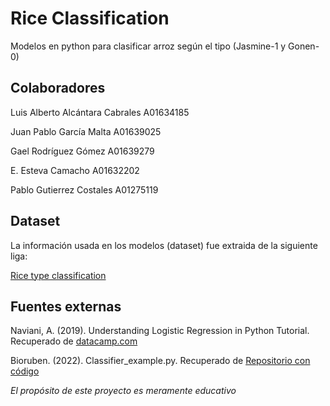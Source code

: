 # Rice Classification

Modelos en python para clasificar arroz según el tipo (Jasmine-1 y Gonen-0)

## Colaboradores

Luis Alberto Alcántara Cabrales A01634185

Juan Pablo García Malta A01639025

Gael Rodríguez Gómez A01639279

E. Esteva Camacho A01632202

Pablo Gutierrez Costales A01275119

## Dataset 

La información usada en los modelos (dataset) fue extraida de la siguiente liga: 

[Rice type classification](https://www.kaggle.com/datasets/mssmartypants/rice-type-classification)

## Fuentes externas

Naviani, A. (2019). Understanding Logistic Regression in Python Tutorial. Recuperado de 
[datacamp.com](https://www.datacamp.com/tutorial/understanding-logistic-regression-python)

Bioruben. (2022). Classifier_example.py. Recuperado de 
[Repositorio con código](https://github.com/bioruben/los_basados.git)

*El propósito de este proyecto es meramente educativo*
